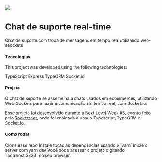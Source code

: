 <img align="center" src="https://user-images.githubusercontent.com/57686218/116252888-5cb75480-a746-11eb-8a7e-52bdaf9bba96.png">
<h1>Chat de suporte real-time</h1>
<p>Chat de suporte com troca de mensagens em tempo real utilizando web-seockets</p>

<h4>Tecnologias</h4>
This project was developed using the following technologies:

TypeScript
Express
TypeORM
Socket.io

<h4>Projeto</h4>
O chat de suporte se assemelha a chats usados em ecommerces, utilizando Web-Sockets para fazer a comunicação em tempo real, com Socket.io.

Esse projeto foi desenvolvido durante a Next Level Week #5, evento feito pela [Rocketseat](https://rocketseat.com.br/), onde foi ensinado a usar o Typescript, TypeORM e Socket.io.

<h4>Como rodar</h4>
Clone esse repo
Instale todas as dependências usando o `yarn`
Inicie o server com yarn dev
Você pode acessar o projeto digitando `localhost:3333`  no seu browser.
